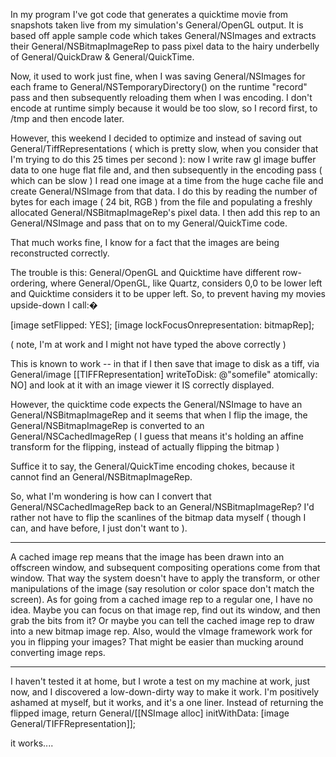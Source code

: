 In my program I've got code that generates a quicktime movie from snapshots taken live from my simulation's General/OpenGL output. It is based off apple sample code which takes General/NSImages and extracts their General/NSBitmapImageRep to pass pixel data to the hairy underbelly of General/QuickDraw & General/QuickTime.

Now, it used to work just fine, when I was saving General/NSImages for each frame to General/NSTemporaryDirectory() on the runtime "record" pass and then subsequently reloading them when I was encoding. I don't encode at runtime simply because it would be too slow, so I record first, to /tmp and then encode later.

However, this weekend I decided to optimize and instead of saving out General/TiffRepresentations ( which is pretty slow, when you consider that I'm trying to do this 25 times per second ): now I write raw gl image buffer data to one huge flat file and, and then subsequently in the encoding pass ( which can be slow ) I read one image at a time from the huge cache file and create General/NSImage from that data. I do this by reading the number of bytes for each image ( 24 bit, RGB ) from the file and populating a freshly allocated General/NSBitmapImageRep's pixel data. I then add this rep to an General/NSImage and pass that on to my General/QuickTime code.

That much works fine, I know for a fact that the images are being reconstructed correctly.

The trouble is this: General/OpenGL and Quicktime have different row-ordering, where General/OpenGL, like Quartz, considers 0,0 to be lower left and Quicktime considers it to be upper left. So, to prevent having my movies upside-down I call:�

    
[image setFlipped: YES];
[image lockFocusOnrepresentation: bitmapRep];


( note, I'm at work and I might not have typed the above correctly )

This is known to work -- in that if I then save that image to disk as a tiff, via      General/image [[TIFFRepresentation] writeToDisk: @"somefile" atomically: NO]  and look at it with an image viewer it IS correctly displayed.

However, the quicktime code expects the General/NSImage to have an General/NSBitmapImageRep and it seems that when I flip the image, the General/NSBitmapImageRep is converted to an General/NSCachedImageRep ( I guess that means it's holding an affine transform for the flipping, instead of actually flipping the bitmap )

Suffice it to say, the General/QuickTime encoding chokes, because it cannot find an General/NSBitmapImageRep.

So, what I'm wondering is how can I convert that General/NSCachedImageRep back to an General/NSBitmapImageRep? I'd rather not have to flip the scanlines of the bitmap data myself ( though I can, and have before, I just don't want to ).

----

A cached image rep means that the image has been drawn into an offscreen window, and subsequent compositing operations come from that window.  That way the system doesn't have to apply the transform, or other manipulations of the image (say resolution or color space don't match the screen).  As for going from a cached image rep to a regular one, I have no idea.  Maybe you can focus on that image rep, find out its window, and then grab the bits from it?  Or maybe you can tell the cached image rep to draw into a new bitmap image rep.   Also, would the vImage framework work for you in flipping your images?  That might be easier than mucking around converting image reps.

----

I haven't tested it at home, but I wrote a test on my machine at work, just now, and I discovered a low-down-dirty way to make it work. I'm positively ashamed at myself, but it works, and it's a one liner. Instead of returning the flipped image,      return General/[[NSImage alloc] initWithData: [image General/TIFFRepresentation]]; 

it works....